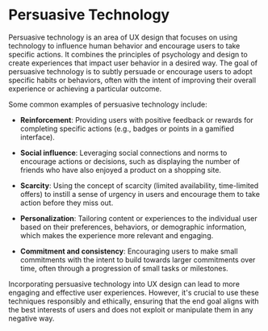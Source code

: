 # Persuasive Technology

Persuasive technology is an area of UX design that focuses on using technology to influence human behavior and encourage users to take specific actions. It combines the principles of psychology and design to create experiences that impact user behavior in a desired way. The goal of persuasive technology is to subtly persuade or encourage users to adopt specific habits or behaviors, often with the intent of improving their overall experience or achieving a particular outcome. 

Some common examples of persuasive technology include:

* **Reinforcement**: Providing users with positive feedback or rewards for completing specific actions (e.g., badges or points in a gamified interface).
 
* **Social influence**: Leveraging social connections and norms to encourage actions or decisions, such as displaying the number of friends who have also enjoyed a product on a shopping site.
 
* **Scarcity**: Using the concept of scarcity (limited availability, time-limited offers) to instill a sense of urgency in users and encourage them to take action before they miss out.
 
* **Personalization**: Tailoring content or experiences to the individual user based on their preferences, behaviors, or demographic information, which makes the experience more relevant and engaging.

* **Commitment and consistency**: Encouraging users to make small commitments with the intent to build towards larger commitments over time, often through a progression of small tasks or milestones.

Incorporating persuasive technology into UX design can lead to more engaging and effective user experiences. However, it's crucial to use these techniques responsibly and ethically, ensuring that the end goal aligns with the best interests of users and does not exploit or manipulate them in any negative way.